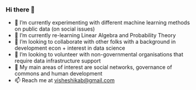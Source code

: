 ### Hi there 👋

- 🔭 I’m currently experimenting with different machine learning methods on public data (on social issues)
- 🌱 I’m currently re-learning Linear Algebra and Probability Theory
- 👯 I’m looking to collaborate with other folks with a background in development econ + interest in data science
- 🤔 I’m looking to volunteer with non-governmental organisations that require data infrastructure support
- 💬 My main areas of interest are social networks, governance of commons and human development
- 📫 Reach me at visheshikab@gmail.com
